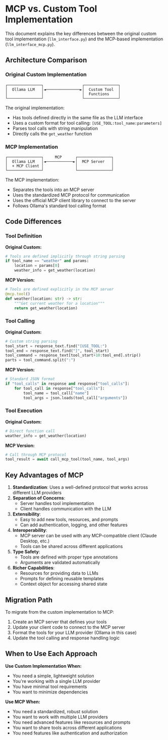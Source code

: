 # MCP vs. Custom Tool Implementation

This document explains the key differences between the original custom tool implementation (`llm_interface.py`) and the MCP-based implementation (`llm_interface_mcp.py`).

## Architecture Comparison

### Original Custom Implementation

```
┌───────────────┐                 ┌───────────────┐
│  Ollama LLM   │◄───────────────►│  Custom Tool  │
│               │                 │  Functions    │
└───────────────┘                 └───────────────┘
```

The original implementation:
- Has tools defined directly in the same file as the LLM interface
- Uses a custom format for tool calling: `[USE_TOOL:tool_name:parameters]`
- Parses tool calls with string manipulation
- Directly calls the `get_weather` function

### MCP Implementation

```
┌───────────────┐     MCP      ┌───────────────┐
│  Ollama LLM   │◄────────────►│  MCP Server   │
│  + MCP Client │              │               │
└───────────────┘              └───────────────┘
```

The MCP implementation:
- Separates the tools into an MCP server
- Uses the standardized MCP protocol for communication
- Uses the official MCP client library to connect to the server
- Follows Ollama's standard tool calling format

## Code Differences

### Tool Definition

**Original Custom:**
```python
# Tools are defined implicitly through string parsing
if tool_name == "weather" and params:
    location = params[0]
    weather_info = get_weather(location)
```

**MCP Version:**
```python
# Tools are defined explicitly in the MCP server
@mcp.tool()
def weather(location: str) -> str:
    """Get current weather for a location"""
    return get_weather(location)
```

### Tool Calling

**Original Custom:**
```python
# Custom string parsing
tool_start = response_text.find("[USE_TOOL:")
tool_end = response_text.find("]", tool_start)
tool_command = response_text[tool_start+10:tool_end].strip()
parts = tool_command.split(":")
```

**MCP Version:**
```python
# Standard JSON format
if "tool_calls" in response and response["tool_calls"]:
    for tool_call in response["tool_calls"]:
        tool_name = tool_call["name"]
        tool_args = json.loads(tool_call["arguments"])
```

### Tool Execution

**Original Custom:**
```python
# Direct function call
weather_info = get_weather(location)
```

**MCP Version:**
```python
# Call through MCP protocol
tool_result = await call_mcp_tool(tool_name, tool_args)
```

## Key Advantages of MCP

1. **Standardization**: Uses a well-defined protocol that works across different LLM providers
2. **Separation of Concerns**: 
   - Server handles tool implementation
   - Client handles communication with the LLM
3. **Extensibility**:
   - Easy to add new tools, resources, and prompts
   - Can add authentication, logging, and other features
4. **Interoperability**:
   - MCP server can be used with any MCP-compatible client (Claude Desktop, etc.)
   - Tools can be shared across different applications
5. **Type Safety**:
   - Tools are defined with proper type annotations
   - Arguments are validated automatically
6. **Richer Capabilities**:
   - Resources for providing data to LLMs
   - Prompts for defining reusable templates
   - Context object for accessing shared state

## Migration Path

To migrate from the custom implementation to MCP:

1. Create an MCP server that defines your tools
2. Update your client code to connect to the MCP server
3. Format the tools for your LLM provider (Ollama in this case)
4. Update the tool calling and response handling logic

## When to Use Each Approach

**Use Custom Implementation When:**
- You need a simple, lightweight solution
- You're working with a single LLM provider
- You have minimal tool requirements
- You want to minimize dependencies

**Use MCP When:**
- You need a standardized, robust solution
- You want to work with multiple LLM providers
- You need advanced features like resources and prompts
- You want to share tools across different applications
- You need features like authentication and authorization 